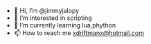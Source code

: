- 👋 Hi, I’m @jimmyjalopy
- 👀 I’m interested in scripting 
- 🌱 I’m currently learning lua,phython
- 📫 How to reach me xdriftmanx@hotmail.com

<!---
jimmyjalopy/jimmyjalopy is a ✨ special ✨ repository because its `README.md` (this file) appears on your GitHub profile.
You can click the Preview link to take a look at your changes.
--->

